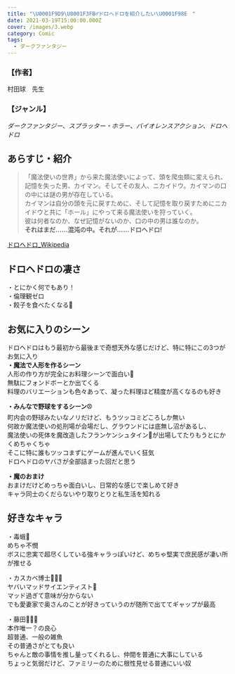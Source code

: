 ```yaml
---
title: "\U0001F9D9\U0001F3FB‍♂️ドロヘドロを紹介したい\U0001F98E　"
date: 2021-03-19T15:00:00.000Z
cover: /images/3.webp
category: Comic
tags:
  - ダークファンタジー
---
```

### 【作者】
村田球　先生

### 【ジャンル】
*ダークファンタジー、スプラッター・ホラー、バイオレンスアクション、ドロヘドロ*

## あらすじ・紹介
> 「魔法使いの世界」から来た魔法使いによって、頭を爬虫類に変えられ、記憶を失った男、カイマン。そしてその友人、ニカイドウ。カイマンの口の中には謎の男が存在している。  
カイマンは自分の頭を元に戻すために、そして記憶を取り戻すためにニカイドウと共に「ホール」にやって来る魔法使いを狩っていく。  
彼は何者なのか、なぜ記憶がないのか、口の中の男は誰なのか。  
> __それはまだ……混沌の中。それが……ドロヘドロ!__

[ドロヘドロ_Wikipedia](https://ja.wikipedia.org/wiki/%E3%83%89%E3%83%AD%E3%83%98%E3%83%89%E3%83%AD)

## ドロヘドロの凄さ
・とにかく何でもあり！  
・倫理観ゼロ  
・餃子を食べたくなる🥟

## お気に入りのシーン
ドロヘドロはもう最初から最後まで奇想天外な感じだけど、特に特にこの3つがお気に入り  
__・魔法で人形を作るシーン__  
人形の作り方が完全にお料理シーンで面白い🍗  
無駄にフォンドボーとか出てくる  
料理のバリエーションも色々あって、凝った料理ほど精度が高くなるのも好き

__・みんなで野球をするシーン⚾️__  
町内会の野球みたいなノリだけど、もうツッコミどころしか無い  
何故か魔法使いの処刑場が会場だし、グラウンドには底無し沼があるし、  
魔法使いの死体を魔改造したフランケンシュタイン🧟が出場してたりもうとにかくめちゃくちゃ  
そこに特に誰もツッコまずにゲームが進んでいく狂気  
ドロヘドロのヤバさが全部詰まった回だと思う

__・魔のおまけ__  
おまけだけどめっちゃ面白いし、日常的な感じで楽しめて好き  
キャラ同士のくだらないやり取りとりと私生活を知れる

## 好きなキャラ
・毒蛾🦋  
めちゃ不憫  
ボスに忠実で超尽くしている強キャラっぽいけど、めちゃ堅実で庶民感が凄い所が推せる

・カスカベ博士👨🏽‍⚕️  
ヤバいマッドサイエンティスト💉  
マッド過ぎて意味が分からない  
でも愛妻家で奥さんのことが好きっていうのが随所で出ててギャップが最高  

・藤田🙋🏻‍♂️  
本作唯一？の良心  
超普通、一般の雑魚  
その普通さがとても良い  
ちゃんと敵の事情を推し量ってくれるし、仲間を普通に大事にしている  
ちょっと気弱だけど、ファミリーのために根性見せる普通にいい奴
